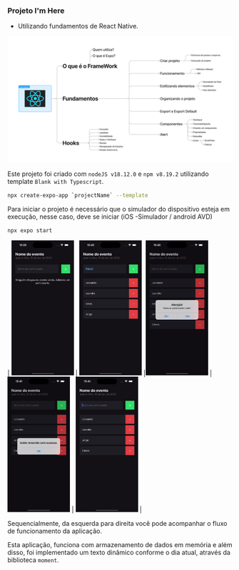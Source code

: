 ### Projeto I'm Here

- Utilizando fundamentos de React Native.

![Imagem do conteúdo abordado](./resources/fundamentos.png "Conteúdo abordado")

Este projeto foi criado com `nodeJS v18.12.0` e `npm v8.19.2` utilizando template `Blank with Typescript`.

```bash
npx create-expo-app `projectName` --template
```

Para iniciar o projeto é necessário que o simulador do dispositivo esteja em execução, nesse caso, deve se iniciar (iOS -Simulador / android AVD)

```bash
npx expo start
```

<!-- ![](./resources/1.png "screenshot 1")_Tela inicial_ -->

| <img src="./resources/1.png" width="140"> | <img src="./resources/2.png" width="140"> |<img src="./resources/3.png" width="140"> | <img src="./resources/4.png" width="140"> | <img src="./resources/5.png" width="140"> |

Sequencialmente, da esquerda para direita você pode acompanhar o fluxo de funcionamento da aplicação.

Esta aplicação, funciona com armazenamento de dados em memória e além disso, foi implementado um texto dinâmico conforme o dia atual, através da biblioteca `moment`.
